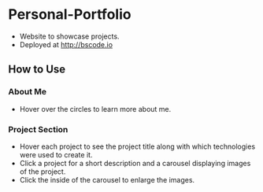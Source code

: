 Personal-Portfolio
==================
- Website to showcase projects. 
- Deployed at http://bscode.io

How to Use
----------

### About Me

- Hover over the circles to learn more about me.

### Project Section

- Hover each project to see the project title along with which technologies were used to create it.
- Click a project for a short description and a carousel displaying images of the project.
- Click the inside of the carousel to enlarge the images. 

